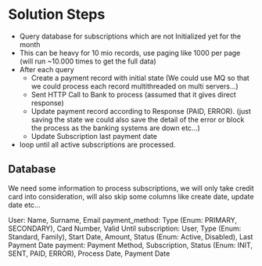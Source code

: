 # Solution Steps

- Query database for subscriptions which are not Initialized yet for the month
- This can be heavy for 10 mio records, use paging like 1000 per page (will run ~10.000 times to get the full data)
- After each query 
  - Create a payment record with initial state (We could use MQ so that we could process each record multithreaded on multi servers...)
  - Sent HTTP Call to Bank to process (assumed that it gives direct response) 
  - Update payment record according to Response (PAID, ERROR). (just saving the state we could also save the detail of the error or block the process as the banking systems are down etc...)
  - Update Subscription last payment date
- loop until all active subscriptions are processed.

## Database

We need some information to process subscriptions, we will only take credit card into consideration, will also skip some columns like create date, update date etc...

User: Name, Surname, Email
payment_method: Type (Enum: PRIMARY, SECONDARY), Card Number, Valid Until
subscription: User, Type (Enum: Standard, Family), Start Date, Amount, Status (Enum: Active, Disabled), Last Payment Date
payment: Payment Method, Subscription, Status (Enum: INIT, SENT, PAID, ERROR), Process Date, Payment Date

